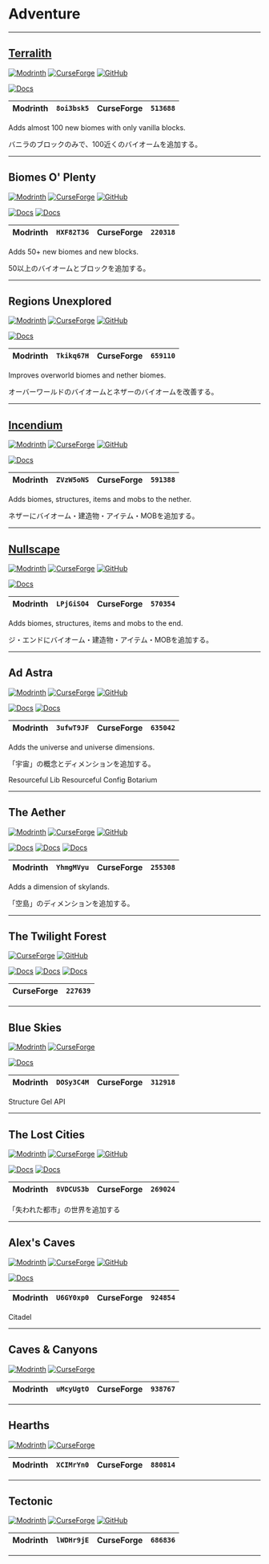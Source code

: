 # Adventure  

---

[docs]: https://img.shields.io/badge/docs-official-green
[docs-uc]: https://img.shields.io/badge/docs-unofficial-yellow
[docs-uc-ja]: https://img.shields.io/badge/ja_docs-unofficial-yellow

[terralith_mr]: https://img.shields.io/modrinth/dt/8oi3bsk5?logo=modrinth
[terralith_cf]: https://img.shields.io/curseforge/dt/513688?logo=curseforge
[terralith_gh]: https://img.shields.io/github/last-commit/stardust-labs-mc/terralith?logo=github

## [Terralith](https://stardustlabs.net/terralith)  

  [![Modrinth][terralith_mr]](https://modrinth.com/mod/terralith)
  [![CurseForge][terralith_cf]](https://curseforge.com/minecraft/mc-mods/terralith)
  [![GitHub][terralith_gh]](https://github.com/stardust-labs-mc/terralith)

  [![Docs][docs]](https://stardustlabs.miraheze.org/wiki/terralith)

  | Modrinth | `8oi3bsk5` | CurseForge | `513688` |
  | :------: | :--------: | :--------: | :------: |  

  Adds almost 100 new biomes with only vanilla blocks.  

  バニラのブロックのみで、100近くのバイオームを追加する。  

---

[biomes-o-plenty_mr]: https://img.shields.io/modrinth/dt/HXF82T3G?logo=modrinth
[biomes-o-plenty_cf]: https://img.shields.io/curseforge/dt/220318?logo=curseforge
[biomes-o-plenty_gh]: https://img.shields.io/github/last-commit/glitchfiend/biomesoplenty?logo=github

## Biomes O' Plenty  

  [![Modrinth][biomes-o-plenty_mr]](https://modrinth.com/mod/biomes-o-plenty)
  [![CurseForge][biomes-o-plenty_cf]](https://curseforge.com/minecraft/mc-mods/biomes-o-plenty)
  [![GitHub][biomes-o-plenty_gh]](https://github.com/glitchfiend/biomesoplenty)

  [![Docs][docs-uc]](https://biomesoplenty.fandom.com/)
  [![Docs][docs-uc-ja]](https://minecraftjapan.miraheze.org/wiki/MOD%E8%A7%A3%E8%AA%AC/Biomes_O%27_Plenty)

  | Modrinth | `HXF82T3G` | CurseForge | `220318` |
  | :------: | :--------: | :--------: | :------: |  

  Adds 50+ new biomes and new blocks.  

  50以上のバイオームとブロックを追加する。  

---

[regions-unexplored_mr]: https://img.shields.io/modrinth/dt/Tkikq67H?logo=modrinth
[regions-unexplored_cf]: https://img.shields.io/curseforge/dt/659110?logo=curseforge
[regions-unexplored_gh]: https://img.shields.io/github/last-commit/uhq-games-mods/regions_unexplored_forge?logo=github

## Regions Unexplored  

  [![Modrinth][regions-unexplored_mr]](https://modrinth.com/mod/regions-unexplored)
  [![CurseForge][regions-unexplored_cf]](https://curseforge.com/minecraft/mc-mods/regions-unexplored)
  [![GitHub][regions-unexplored_gh]](https://github.com/uhq-games-mods/regions_unexplored_forge)

  [![Docs][docs-uc]](https://gist.github.com/catter1/1f90b77263e3746c20c1fd93a7393f69)

  | Modrinth | `Tkikq67H` | CurseForge | `659110` |
  | :------: | :--------: | :--------: | :------: |  

  Improves overworld biomes and nether biomes.  

  オーバーワールドのバイオームとネザーのバイオームを改善する。  

---

[incendium_mr]: https://img.shields.io/modrinth/dt/ZVzW5oNS?logo=modrinth
[incendium_cf]: https://img.shields.io/curseforge/dt/591388?logo=curseforge
[incendium_gh]: https://img.shields.io/github/last-commit/stardust-labs-mc/incendium?logo=github

## [Incendium](https://stardustlabs.net/incendium)  

  [![Modrinth][incendium_mr]](https://modrinth.com/mod/incendium)
  [![CurseForge][incendium_cf]](https://curseforge.com/minecraft/mc-mods/incendium)
  [![GitHub][incendium_gh]](https://github.com/stardust-labs-mc/incendium)

  [![Docs][docs]](https://stardustlabs.miraheze.org/wiki/incendium)

  | Modrinth | `ZVzW5oNS` | CurseForge | `591388` |
  | :------: | :--------: | :--------: | :------: |  

  Adds biomes, structures, items and mobs to the nether.  

  ネザーにバイオーム・建造物・アイテム・MOBを追加する。  

---

[nullscape_mr]: https://img.shields.io/modrinth/dt/LPjGiSO4?logo=modrinth
[nullscape_cf]: https://img.shields.io/curseforge/dt/570354?logo=curseforge
[nullscape_gh]: https://img.shields.io/github/last-commit/stardust-labs-mc/nullscape?logo=github

## [Nullscape](https://stardustlabs.net/nullscape)  

  [![Modrinth][nullscape_mr]](https://modrinth.com/mod/nullscape)
  [![CurseForge][nullscape_cf]](https://curseforge.com/minecraft/mc-mods/nullscape)
  [![GitHub][nullscape_gh]](https://github.com/stardust-labs-mc/nullscape)

  [![Docs][docs]](https://stardustlabs.miraheze.org/wiki/nullscape)

  | Modrinth | `LPjGiSO4` | CurseForge | `570354` |
  | :------: | :--------: | :--------: | :------: |  

  Adds biomes, structures, items and mobs to the end.  

  ジ・エンドにバイオーム・建造物・アイテム・MOBを追加する。  

---

[ad-astra_mr]: https://img.shields.io/modrinth/dt/3ufwT9JF?logo=modrinth
[ad-astra_cf]: https://img.shields.io/curseforge/dt/635042?logo=curseforge
[ad-astra_gh]: https://img.shields.io/github/last-commit/terrarium-earth/ad-astra?logo=github

## Ad Astra  

  [![Modrinth][ad-astra_mr]](https://modrinth.com/mod/ad-astra)
  [![CurseForge][ad-astra_cf]](https://curseforge.com/minecraft/mc-mods/ad-astra)
  [![GitHub][ad-astra_gh]](https://github.com/terrarium-earth/ad-astra)

  [![Docs][docs]](https://ad-astra.terrarium.wiki/ad-astra)
  [![Docs][docs-uc]](https://ad-astra-mod.fandom.com/)

  | Modrinth | `3ufwT9JF` | CurseForge | `635042` |
  | :------: | :--------: | :--------: | :------: |  

  Adds the universe and universe dimensions.  

  「宇宙」の概念とディメンションを追加する。  

  Resourceful Lib
  Resourceful Config
  Botarium

---

[aether_mr]: https://img.shields.io/modrinth/dt/YhmgMVyu?logo=modrinth
[aether_cf]: https://img.shields.io/curseforge/dt/255308?logo=curseforge
[aether_gh]: https://img.shields.io/github/last-commit/the-aether-team/the-aether?logo=github

## The Aether  

  [![Modrinth][aether_mr]](https://modrinth.com/mod/aether)
  [![CurseForge][aether_cf]](https://curseforge.com/minecraft/mc-mods/aether)
  [![GitHub][aether_gh]](https://github.com/the-aether-team/the-aether)

  [![Docs][docs]](https://aether.wiki.gg/)
  [![Docs][docs-uc]](https://aether.fandom.com/)
  [![Docs][docs-uc-ja]](https://minecraftjapan.miraheze.org/wiki/MOD%E8%A7%A3%E8%AA%AC/Aether_Collaboration_Mod)

  | Modrinth | `YhmgMVyu` | CurseForge | `255308` |
  | :------: | :--------: | :--------: | :------: |  

  Adds a dimension of skylands.  

  「空島」のディメンションを追加する。  

---

[the-twilight-forest_cf]: https://img.shields.io/curseforge/dt/227639?logo=curseforge
[the-twilight-forest_gh]: https://img.shields.io/github/last-commit/teamtwilight/twilightforest?logo=github

## The Twilight Forest  

  [![CurseForge][the-twilight-forest_cf]](https://curseforge.com/minecraft/mc-mods/the-twilight-forest)
  [![GitHub][the-twilight-forest_gh]](https://github.com/teamtwilight/twilightforest)

  [![Docs][docs]](http://benimatic.com/tfwiki)
  [![Docs][docs-uc]](https://ftb.fandom.com/wiki/Twilight_Forest)
  [![Docs][docs-uc-ja]](https://minecraftjapan.miraheze.org/wiki/MOD%E8%A7%A3%E8%AA%AC/The_Twilight_Forest)

  | CurseForge | `227639` |
  | :--------: | :------: |  

---

[blue-skies_mr]: https://img.shields.io/modrinth/dt/DOSy3C4M?logo=modrinth
[blue-skies_cf]: https://img.shields.io/curseforge/dt/312918?logo=curseforge

## Blue Skies  

  [![Modrinth][blue-skies_mr]](https://modrinth.com/mod/blue-skies)
  [![CurseForge][blue-skies_cf]](https://curseforge.com/minecraft/mc-mods/blue-skies)

  [![Docs][docs-uc]](https://blue-skies.fandom.com/)

  | Modrinth | `DOSy3C4M` | CurseForge | `312918` |
  | :------: | :--------: | :--------: | :------: |  

  Structure Gel API

---

[the-lost-cities_mr]: https://img.shields.io/modrinth/dt/8VDCUS3b?logo=modrinth
[the-lost-cities_cf]: https://img.shields.io/curseforge/dt/269024?logo=curseforge
[the-lost-cities_gh]: https://img.shields.io/github/last-commit/mcjtymods/lostcities?logo=github

## The Lost Cities  

  [![Modrinth][the-lost-cities_mr]](https://modrinth.com/mod/the-lost-cities)
  [![CurseForge][the-lost-cities_cf]](https://curseforge.com/minecraft/mc-mods/the-lost-cities)
  [![GitHub][the-lost-cities_gh]](https://github.com/mcjtymods/lostcities)

  [![Docs][docs]](https://mcjty.eu/docs/mods/lost-cities)
  [![Docs][docs-uc]](https://rlcraft.fandom.com/wiki/The_Lost_Cities)

  | Modrinth | `8VDCUS3b` | CurseForge | `269024` |
  | :------: | :--------: | :--------: | :------: |  

  「失われた都市」の世界を追加する

---

[alexs-caves_mr]: https://img.shields.io/modrinth/dt/U6GY0xp0?logo=modrinth
[alexs-caves_cf]: https://img.shields.io/curseforge/dt/924854?logo=curseforge
[alexs-caves_gh]: https://img.shields.io/github/last-commit/alexmodguy/alexscaves?logo=github

## Alex's Caves  

  [![Modrinth][alexs-caves_mr]](https://modrinth.com/mod/alexs-caves)
  [![CurseForge][alexs-caves_cf]](https://curseforge.com/minecraft/mc-mods/alexs-caves)
  [![GitHub][alexs-caves_gh]](https://github.com/alexmodguy/alexscaves)

  [![Docs][docs]](https://alexscaves.wiki.gg/)

  | Modrinth | `U6GY0xp0` | CurseForge | `924854` |
  | :------: | :--------: | :--------: | :------: |  

  Citadel

---

[caves-canyons_mr]: https://img.shields.io/modrinth/dt/uMcyUgtO?logo=modrinth
[caves-canyons_cf]: https://img.shields.io/curseforge/dt/938767?logo=curseforge

## Caves & Canyons  

  [![Modrinth][caves-canyons_mr]](https://modrinth.com/datapack/caves__canyons)
  [![CurseForge][caves-canyons_cf]](https://curseforge.com/minecraft/mc-mods/caves-canyons)

  | Modrinth | `uMcyUgtO` | CurseForge | `938767` |
  | :------: | :--------: | :--------: | :------: |  

---

[hearths_mr]: https://img.shields.io/modrinth/dt/XCIMrYn0?logo=modrinth
[hearths_cf]: https://img.shields.io/curseforge/dt/880814?logo=curseforge

## Hearths  

  [![Modrinth][hearths_mr]](https://modrinth.com/datapack/hearths)
  [![CurseForge][hearths_cf]](https://curseforge.com/minecraft/mc-mods/hearths)

  | Modrinth | `XCIMrYn0` | CurseForge | `880814` |
  | :------: | :--------: | :--------: | :------: |  

---

[tectonic_mr]: https://img.shields.io/modrinth/dt/lWDHr9jE?logo=modrinth
[tectonic_cf]: https://img.shields.io/curseforge/dt/686836?logo=curseforge
[tectonic_gh]: https://img.shields.io/github/last-commit/alexmodguy/alexscaves?logo=github

## Tectonic  

  [![Modrinth][tectonic_mr]](https://modrinth.com/datapack/tectonic)
  [![CurseForge][tectonic_cf]](https://curseforge.com/minecraft/mc-mods/tectonic)
  [![GitHub][tectonic_gh]](https://github.com/apollounknowndev/tectonic)

  | Modrinth | `lWDHr9jE` | CurseForge | `686836` |
  | :------: | :--------: | :--------: | :------: |  

---
